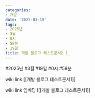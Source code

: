 ```yaml
---
categories:
- 개발
date: '2025-03-19'
tags:
- 2025년
- 3월
- 0시
- 58분
- 19일
title: 개발 블로그 테스트문서2 1_
---
```


#2025년 #3월 #19일 #0시 #58분

wiki link
[[개발 블로그 테스트문서1]]


wiki link 임베딩
![[개발 블로그 테스트문서1]]